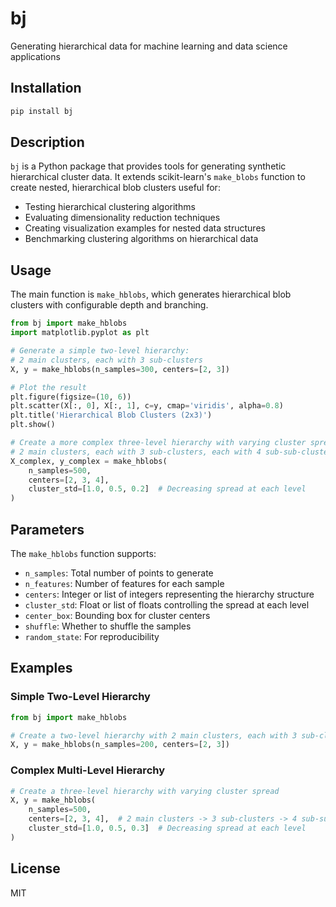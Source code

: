 # bj

Generating hierarchical data for machine learning and data science applications

## Installation

```bash
pip install bj
```

## Description

`bj` is a Python package that provides tools for generating synthetic hierarchical cluster data. It extends scikit-learn's `make_blobs` function to create nested, hierarchical blob clusters useful for:

- Testing hierarchical clustering algorithms
- Evaluating dimensionality reduction techniques
- Creating visualization examples for nested data structures
- Benchmarking clustering algorithms on hierarchical data

## Usage

The main function is `make_hblobs`, which generates hierarchical blob clusters with configurable depth and branching.

```python
from bj import make_hblobs
import matplotlib.pyplot as plt

# Generate a simple two-level hierarchy:
# 2 main clusters, each with 3 sub-clusters
X, y = make_hblobs(n_samples=300, centers=[2, 3])

# Plot the result
plt.figure(figsize=(10, 6))
plt.scatter(X[:, 0], X[:, 1], c=y, cmap='viridis', alpha=0.8)
plt.title('Hierarchical Blob Clusters (2x3)')
plt.show()

# Create a more complex three-level hierarchy with varying cluster spreads:
# 2 main clusters, each with 3 sub-clusters, each with 4 sub-sub-clusters
X_complex, y_complex = make_hblobs(
    n_samples=500, 
    centers=[2, 3, 4],
    cluster_std=[1.0, 0.5, 0.2]  # Decreasing spread at each level
)
```

## Parameters

The `make_hblobs` function supports:

- `n_samples`: Total number of points to generate
- `n_features`: Number of features for each sample
- `centers`: Integer or list of integers representing the hierarchy structure
- `cluster_std`: Float or list of floats controlling the spread at each level
- `center_box`: Bounding box for cluster centers
- `shuffle`: Whether to shuffle the samples
- `random_state`: For reproducibility

## Examples

### Simple Two-Level Hierarchy

```python
from bj import make_hblobs

# Create a two-level hierarchy with 2 main clusters, each with 3 sub-clusters
X, y = make_hblobs(n_samples=200, centers=[2, 3])
```

### Complex Multi-Level Hierarchy

```python
# Create a three-level hierarchy with varying cluster spread
X, y = make_hblobs(
    n_samples=500,
    centers=[2, 3, 4],  # 2 main clusters -> 3 sub-clusters -> 4 sub-sub-clusters
    cluster_std=[1.0, 0.5, 0.3]  # Decreasing spread at each level
)
```

## License

MIT
